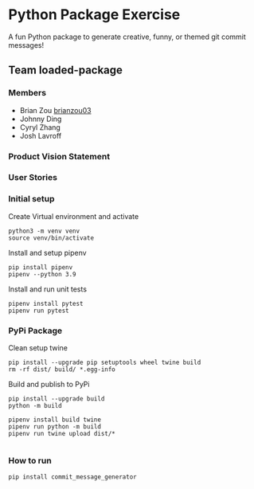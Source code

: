# Python Package Exercise
A fun Python package to generate creative, funny, or themed git commit messages!

## Team loaded-package

### Members
* Brian Zou [brianzou03](https://github.com/brianzou03)
* Johnny Ding
* Cyryl Zhang
* Josh Lavroff

### Product Vision Statement

### User Stories

### Initial setup

Create Virtual environment and activate
```
python3 -m venv venv
source venv/bin/activate
```

Install and setup pipenv
```
pip install pipenv
pipenv --python 3.9
```

Install and run unit tests
```
pipenv install pytest
pipenv run pytest
```

### PyPi Package

Clean setup twine

```
pip install --upgrade pip setuptools wheel twine build
rm -rf dist/ build/ *.egg-info
```

Build and publish to PyPi
```
pip install --upgrade build
python -m build

pipenv install build twine
pipenv run python -m build
pipenv run twine upload dist/*


```

### How to run
```
pip install commit_message_generator
```
